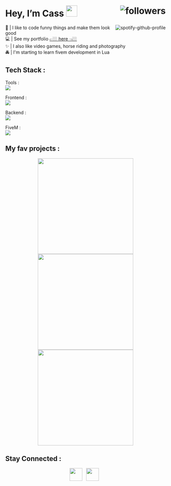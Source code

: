 #  Hey, I’m Cass  <img src="https://media2.giphy.com/media/kuWN0iF9BLQKk/200.webp?cid=790b76119zsubcf0s92ybvggyay2dbnu9tqyi1g96eohb6g4&ep=v1_stickers_search&rid=200.webp&ct=s" width="35"><img alt="followers" src="https://img.shields.io/github/followers/casl0x?label=Followers&style=social" align="right">

<a href="https://spotify-github-profile.kittinanx.com/api/view?uid=21fol57swf2sn4xqfm72u4bpy&redirect=true">
    <img src="https://spotify-github-profile.kittinanx.com/api/view?uid=21fol57swf2sn4xqfm72u4bpy&cover_image=true&theme=natemoo-re&show_offline=false&background_color=000000&interchange=false&bar_color=ea9eff&bar_color_cover=false" alt="spotify-github-profile" align="right">
</a>

🌱 | I like to code funny things and make them look good <br>
💻 | See my portfolio [👉🏼 here 👈🏼](https://cassidyrouelle.vercel.app/) <br>
✨ | I also like video games, horse riding and photography <br>
🚔 | I'm starting to learn fivem development in Lua

## Tech Stack :
Tools : <br>
<img src="https://skillicons.dev/icons?i=notion,figma,vscode,git,markdown"/>

Frontend :  <br>
<img src="https://skillicons.dev/icons?i=html,css,sass,js,react,next,vue"/> 

Backend : <br>
<img src="https://skillicons.dev/icons?i=php,mysql"/> 

FiveM : <br>
<img src="https://skillicons.dev/icons?i=powershell,lua"/>

## My fav projects :
<div align="center">
  <a href="https://github.com/casl0x/movieBrowser">
    <img width="300" src="https://github-readme-stats.vercel.app/api/pin/?username=casl0x&repo=movieBrowser" />
  </a>
  <a href="https://github.com/casl0x/todolist">
    <img width="300" src="https://github-readme-stats.vercel.app/api/pin/?username=casl0x&repo=todolist" />
  </a>
  <a href="https://github.com/casl0x/weather-app">
    <img width="300" src="https://github-readme-stats.vercel.app/api/pin/?username=casl0x&repo=weather-app" />
  </a>
</div>


## Stay Connected :
<div align="center">
  <a href="https://www.linkedin.com/in/cassidyrouelle/"><img src="https://skillicons.dev/icons?i=linkedin" width="40"></a> &nbsp;
  <a href="mailto:cassidy.rouelle@gmail.com"><img src="https://skillicons.dev/icons?i=gmail" width="40"></a> &nbsp; 
</div>
